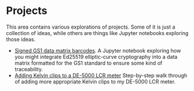 # Projects

This area contains various explorations of projects. Some of it is just a
collection of ideas, while others are things like Jupyter notebooks exploring
those ideas.

* [Signed GS1 data matrix barcodes](signed-GS1-data-matrix.ipynb). A Jupyter
  notebook exploring how you might integrate Ed25519 elliptic-curve cryptography
  into a data matrix formatted for the GS1 standard to ensure some kind of
  traceability. 
* [Adding Kelvin clips to a DE-5000 LCR meter](LCR-meter-Kelvin-clips/index.md)
  Step-by-step walk through of adding more appropriate Kelvin clips to
  my DE-5000 LCR meter.